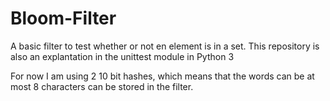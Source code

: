 # Bloom-Filter

A basic filter to test whether or not en element is in a set. This repository is also an explantation in the unittest module in Python 3

For now I am using 2 10 bit hashes, which means that the words can be at most 8 characters can be stored in the filter.

